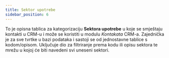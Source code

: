 ```yaml
---
title: Sektor upotrebe
sidebar_position: 6
---
```


To je opisna tablica za kategorizaciju **Sektora upotrebe** u koje se smještaju kontakti u CRM-u i može se koristiti u modulu *Kontakata* CRM-a. Zajednička je za sve tvrtke u bazi podataka i sastoji se od jednostavne tablice s kodom/opisom.
Uključuje dio za filtriranje prema kodu ili opisu sektora te mrežu u kojoj će biti navedeni svi uneseni sektori.